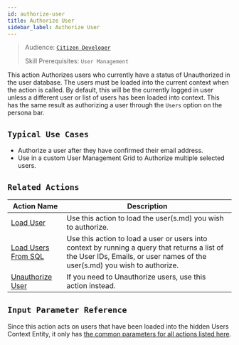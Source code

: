 ```yaml
---
id: authorize-user
title: Authorize User
sidebar_label: Authorize User
---
```


> Audience: [`Citizen Developer`](/audience.md#citizen-developers)
>
> Skill Prerequisites: `User Management`

This action Authorizes users who currently have a status of Unauthorized in the user database. The users must be loaded into the current context when the action is called. By default, this will be the currently logged in user unless a different user or list of users has been loaded into context. This has the same result as authorizing a user through the `Users` option on the persona bar.

## `Typical Use Cases`

- Authorize a user after they have confirmed their email address.
- Use in a custom User Management Grid to Authorize multiple selected users.

## `Related Actions`

| Action Name | Description |
| -- | -- |
| [Load User](/actions/load-user) | Use this action to load the user(s.md) you wish to authorize. |
| [Load Users From SQL](/actions/load-users-from-sql) | Use this action to load a user or users into context by running a query that returns a list of the User IDs, Emails, or user names of the user(s.md) you wish to authorize. |
| [Unauthorize User](/actions/unauthorize-user.md) | If you need to Unauthorize users, use this action instead. |

## `Input Parameter Reference`

Since this action acts on users that have been loaded into the hidden Users Context Entity, it only has [the common parameters for all actions listed here](/actions/common-parameters.md).
